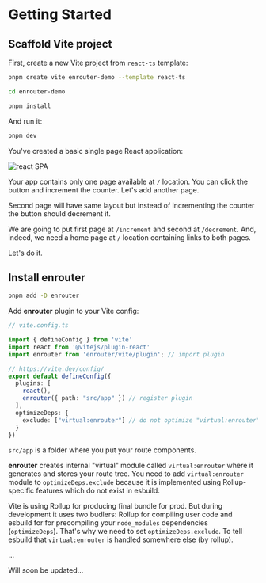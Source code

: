 # Getting Started

## Scaffold Vite project

First, create a new Vite project from `react-ts` template:

```bash
pnpm create vite enrouter-demo --template react-ts

cd enrouter-demo

pnpm install
```

And run it:

```bash
pnpm dev
```

You've created a basic single page React application:

![react SPA](/start-0.png "react SPA")

Your app contains only one page available at `/` location.
You can click the button and increment the counter.
Let's add another page.

Second page will have same layout but instead of incrementing the counter the
button should decrement it.

We are going to put first page at `/increment` and second at `/decrement`.
And, indeed, we need a home page at `/` location containing links to both pages.

Let's do it.

## Install enrouter

```bash
pnpm add -D enrouter
```

Add **enrouter** plugin to your Vite config:

```ts
// vite.config.ts

import { defineConfig } from 'vite'
import react from '@vitejs/plugin-react'
import enrouter from 'enrouter/vite/plugin'; // import plugin

// https://vite.dev/config/
export default defineConfig({
  plugins: [
    react(),
    enrouter({ path: "src/app" }) // register plugin
  ],
  optimizeDeps: {
    exclude: ["virtual:enrouter"] // do not optimize "virtual:enrouter" module
  }
})
```

`src/app` is a folder where you put your route components.

**enrouter** creates internal "virtual" module called `virtual:enrouter` where
it generates and stores your route tree.
You need to add `virtual:enrouter` module to `optimizeDeps.exclude` because
it is implemented using Rollup-specific features which do not exist in esbuild.

Vite is using Rollup for producing final bundle for prod.
But during development it uses two budlers: Rollup for compiling user code
and esbuild for for precompiling your `node_modules` dependencies
(`optimizeDeps`).
That's why we need to set `optimizeDeps.exclude`. To tell esbuild that
`virtual:enrouter` is handled somewhere else (by rollup).

...

Will soon be updated...
